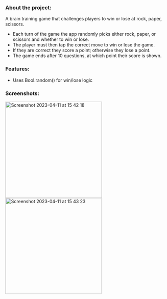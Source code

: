 ### About the project: 

A brain training game that challenges players to win or lose at rock, paper, scissors.
- Each turn of the game the app randomly picks either rock, paper, or scissors and whether to win or lose.
- The player must then tap the correct move to win or lose the game.
- If they are correct they score a point; otherwise they lose a point.
- The game ends after 10 questions, at which point their score is shown.

### Features:

- Uses Bool.random() for win/lose logic

### Screenshots:

<img width="302" alt="Screenshot 2023-04-11 at 15 42 18" src="https://user-images.githubusercontent.com/106250080/231199484-94f853b4-63c3-4c4d-905c-c53581a6dc54.png">
<img width="301" alt="Screenshot 2023-04-11 at 15 43 23" src="https://user-images.githubusercontent.com/106250080/231199474-018173db-67b8-41c7-9cf1-5f0a1d4ed076.png">
